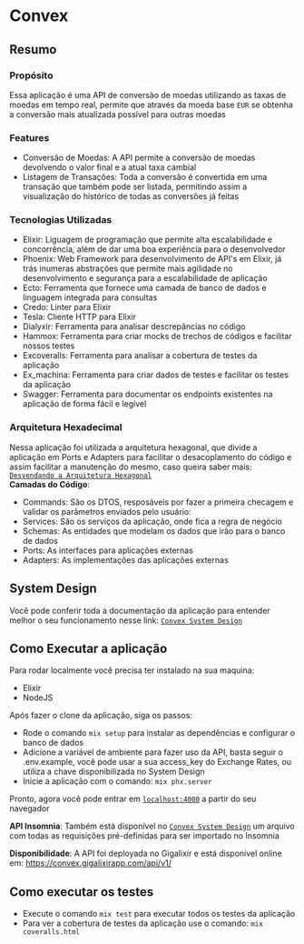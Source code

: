 # Convex

## Resumo
### Propósito
Essa aplicação é uma API de conversão de moedas utilizando as taxas de moedas em tempo real, permite que através da moeda base `EUR` se obtenha a conversão mais atualizada possível para outras moedas

### Features
- Conversão de Moedas: A API permite a conversão de moedas devolvendo o valor final e a atual taxa cambial
- Listagem de Transações: Toda a conversão é convertida em uma transação que também pode ser listada, permitindo assim a visualização do histórico de todas as conversões já feitas

### Tecnologias Utilizadas
- Elixir: Liguagem de programação que permite alta escalabilidade e concorrência, além de dar uma boa experiência para o desenvolvedor
- Phoenix: Web Framework para desenvolvimento de API's em Elixir, já trás inumeras abstrações que permite mais agilidade no desenvolvimento e segurança para a escalabilidade de aplicação
- Ecto: Ferramenta que fornece uma camada de banco de dados e linguagem integrada para consultas
- Credo: Linter para Elixir
- Tesla: Cliente HTTP para Elixir
- Dialyxir: Ferramenta para analisar descrepâncias no código
- Hammox: Ferramenta para criar mocks de trechos de códigos e facilitar nossos testes
- Excoveralls: Ferramenta para analisar a cobertura de testes da aplicação
- Ex_machina: Ferramenta para criar dados de testes e facilitar os testes da aplicação
- Swagger: Ferramenta para documentar os endpoints existentes na aplicação de forma fácil e legível

### Arquitetura Hexadecimal
Nessa aplicação foi utilizada a arquitetura hexagonal, que divide a aplicação em Ports e Adapters para facilitar o desacoplamento do código e assim facilitar a manutenção do mesmo, caso queira saber mais: [`Desvendando a Arquitetura Hexagonal`](https://medium.com/tableless/desvendando-a-arquitetura-hexagonal-52c56f8824c) <br/>
**Camadas do Código**:
- Commands: São os DTOS, resposáveis por fazer a primeira checagem e validar os parâmetros enviados pelo usuário:
- Services: São os serviços da aplicação, onde fica a regra de negócio
- Schemas: As entidades que modelam os dados que irão para o banco de dados
- Ports: As interfaces para aplicações externas
- Adapters: As implementações das aplicações externas

## System Design
Você pode conferir toda a documentação da aplicação para entender melhor o seu funcionamento nesse link:
[`Convex System Design`](https://fern-silene-3c6.notion.site/Convex-f9a46f44844145199df33768fb00c14d)

## Como Executar a aplicação
Para rodar localmente você precisa ter instalado na sua maquina:
- Elixir
- NodeJS

Após fazer o clone da aplicação, siga os passos:
* Rode o comando `mix setup` para instalar as dependências e configurar o banco de dados
* Adicione a variável de ambiente para fazer uso da API, basta seguir o .env.example, você pode usar a sua access_key do Exchange Rates, ou utiliza a chave disponibilizada no System Design
* Inicie a aplicação com o comando: `mix phx.server`

Pronto, agora você pode entrar em [`localhost:4000`](http://localhost:4000) a partir do seu navegador

**API Insomnia**:
Também está disponível no [`Convex System Design`](https://fern-silene-3c6.notion.site/Convex-f9a46f44844145199df33768fb00c14d) um arquivo com todas as requisições pré-definidas para ser importado no Insomnia

**Disponibilidade**:
A API foi deployada no Gigalixir e está disponível online em:
https://convex.gigalixirapp.com/api/v1/

## Como executar os testes

* Execute o comando `mix test` para executar todos os testes da aplicação
* Para ver a cobertura de testes da aplicação use o comando: `mix coveralls.html`
